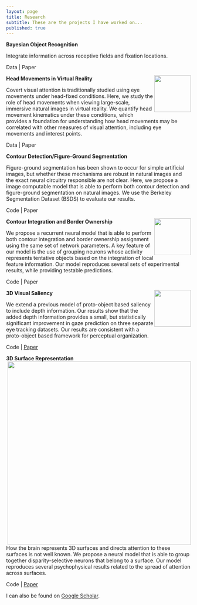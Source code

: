 ```yaml
---
layout: page
title: Research
subtitle: These are the projects I have worked on...
published: true
---
```

**Bayesian Object Recognition**

Integrate information across receptive fields and fixation locations.

Data | Paper

**Head Movements in Virtual Reality**
<img style="float: right;" src="http://brianhhu.github.io/img/Fig_Head.eps" width="100">

Covert visual attention is traditionally studied using eye movements under head-fixed conditions. Here, we study the role of head movements when viewing large-scale, immersive natural images in virtual reality. We quantify head movement kinematics under these conditions, which provides a foundation for understanding how head movements may be correlated with other measures of visual attention, including eye movements and interest points.

Data | Paper

**Contour Detection/Figure-Ground Segmentation**

Figure-ground segmentation has been shown to occur for simple artificial images, but whether these mechanisms are robust in natural images and the exact neural circuitry responsible are not clear. Here, we propose a image computable model that is able to perform both contour detection and figure-ground segmentation on natural images. We use the Berkeley Segmentation Dataset (BSDS) to evaluate our results.

Code | Paper

**Contour Integration and Border Ownership**
<img style="float: right;" src="http://brianhhu.github.io/img/Fig_Contour.eps" width="100">

We propose a recurrent neural model that is able to perform both contour integration and border ownership assignment using the same set of network parameters. A key feature of our model is the use of grouping neurons whose activity represents tentative objects based on the integration of local feature information. Our model reproduces several sets of experimental results, while providing testable predictions.

Code | Paper

**3D Visual Saliency**
<img style="float: right;" src="http://brianhhu.github.io/img/Fig_3DSaliency.eps" height="100">

We extend a previous model of proto-object based saliency to include depth information. Our results show that the added depth information provides a small, but statistically significant improvement in gaze prediction on three separate eye tracking datasets. Our results are consistent with a proto-object based framework for perceptual organization.

Code | [Paper](http://brianhhu.github.io/files/Hu_etal16_3DSaliency.pdf)

**3D Surface Representation**
<img style="float: right;" src="http://brianhhu.github.io/img/Fig_3DSurface.png" width="500">

How the brain represents 3D surfaces and directs attention to these surfaces is not well known. We propose a neural model that is able to group together disparity-selective neurons that belong to a surface. Our model reproduces several psychophysical results related to the spread of attention across surfaces.

Code | [Paper](http://brianhhu.github.io/files/Hu_etal15_3DSurface.pdf)

I can also be found on [Google Scholar](https://scholar.google.com/citations?user=JNkLR8kAAAAJ&hl=en).
